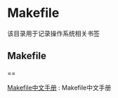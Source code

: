 # Makefile
该目录用于记录操作系统相关书签

## Makefile
==

[Makefile中文手册](https://www.cnblogs.com/liangxiaxu/archive/2012/07/31/2617384.html) : Makefile中文手册 


